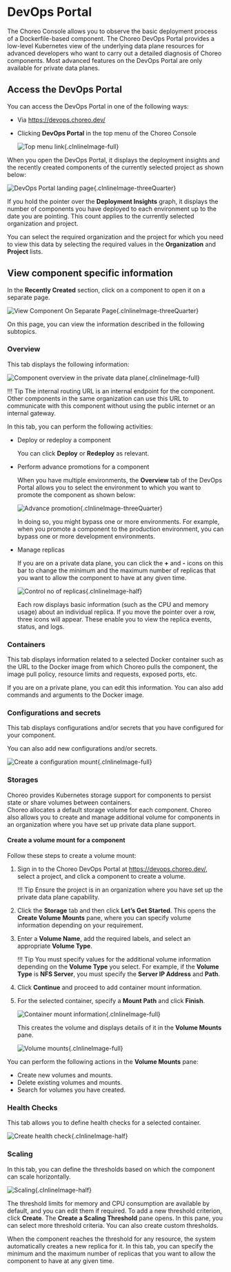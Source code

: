 # DevOps Portal

The Choreo Console allows you to observe the basic deployment process of a Dockerfile-based component. The Choreo DevOps Portal provides a low-level Kubernetes view of the underlying data plane resources for advanced developers who want to carry out a detailed diagnosis of Choreo components. Most advanced features on the DevOps Portal are only available for private data planes.

## Access the DevOps Portal

You can access the DevOps Portal in one of the following ways:

- Via https://devops.choreo.dev/

- Clicking **DevOps Portal** in the top menu of the Choreo Console

   ![Top menu link](../assets/img/byoc/access-devops-portal.png){.cInlineImage-full}

When you open the DevOps Portal, it displays the deployment insights and the recently created components of the currently selected project as shown below:

![DevOps Portal landing page](../assets/img/devops-portal/devops-portal-landing-page.png){.cInlineImage-threeQuarter}

If you hold the pointer over the **Deployment Insights** graph, it displays the number of components you have deployed to each environment up to the date you are pointing. This count applies to the currently selected organization and project.

You can select the required organization and the project for which you need to view this data by selecting the required values in the **Organization** and **Project** lists.

## View component specific information

In the **Recently Created** section, click on a component to open it on a separate page.

![View Component On Separate Page](../assets/img/devops-portal/devops-portal-component-overview.png){.cInlineImage-threeQuarter}

On this page, you can view the information described in the following subtopics.

### Overview

This tab displays the following information:

![Component overview in the private data plane](../assets/img/devops-portal/devops-component-overview-in-private-data-plane.png){.cInlineImage-full}

!!! Tip
    The internal routing URL is an internal endpoint for the component. Other components in the same organization can use this URL to communicate with this component without using the public internet or an internal gateway.

In this tab, you can perform the following activities:

- Deploy or redeploy a component

    You can click **Deploy** or **Redeploy** as relevant.

- Perform advance promotions for a component

    When you have multiple environments, the **Overview** tab of the DevOps Portal allows you to select the environment to which you want to promote the component as shown below: 

    ![Advance promotion](../assets/img/devops-portal/advanced-component-promotion.gif){.cInlineImage-threeQuarter}

    In doing so, you might bypass one or more environments. For example, when you promote a component to the production environment, you can bypass one or more development environments.

- Manage replicas

    If you are on a private data plane, you can click the **+** and **-** icons on this bar to change the minimum and the maximum number of replicas that you want to allow the component to have at any given time.

    ![Control no of replicas](../assets/img/devops-portal/control-no-of-replicas.png){.cInlineImage-half}

    Each row displays basic information (such as the CPU and memory usage) about an individual replica. If you move the pointer over a row, three icons will appear. These enable you to view the replica events, status, and logs.

### Containers

This tab displays information related to a selected Docker container such as the URL to the Docker image from which Choreo pulls the component, the image pull policy, resource limits and requests, exposed ports, etc.

If you are on a private plane, you can edit this information. You can also add commands and arguments to the Docker image.

### Configurations and secrets

This tab displays configurations and/or secrets that you have configured for your component.

You can also add new configurations and/or secrets.

![Create a configuration mount](../assets/img/devops-portal/create-a-configuration-mount.png){.cInlineImage-full}

### Storages

Choreo provides Kubernetes storage support for components to persist state or share volumes between containers.  
Choreo allocates a default storage volume for each component. Choreo also allows you to create and manage additional volume for components in an organization where you have set up private data plane support.

#### Create a volume mount for a component

Follow these steps to create a volume mount:

1. Sign in to the Choreo DevOps Portal at https://devops.choreo.dev/, select a project, and click a component to create a volume.

    !!! Tip
        Ensure the project is in an organization where you have set up the private data plane capability.

2. Click the **Storage** tab and then click **Let’s Get Started**. This opens the **Create Volume Mounts** pane, where you can specify volume information depending on your requirement.
3. Enter a **Volume Name**, add the required labels, and select an appropriate **Volume Type**.

    !!! Tip
        You must specify values for the additional volume information depending on the **Volume Type** you select. For example, if the **Volume Type** is **NFS Server**, you must specify the **Server IP Address** and **Path**.

4. Click **Continue** and proceed to add container mount information.
5. For the selected container, specify a **Mount Path** and click **Finish**.

    ![Container mount information](../assets/img/devops-portal/container-mount-information.png){.cInlineImage-full}

    This creates the volume and displays details of it in the **Volume Mounts** pane.

    ![Volume mounts](../assets/img/devops-portal/volume-mounts.png){.cInlineImage-full}

You can perform the following actions in the **Volume Mounts** pane:

- Create new volumes and mounts.
- Delete existing volumes and mounts.
- Search for volumes you have created.

### Health Checks

This tab allows you to define health checks for a selected container. 

![Create health check](../assets/img/devops-portal/create-a-health-check.png){.cInlineImage-half}

### Scaling

In this tab, you can define the thresholds based on which the component can scale horizontally.

![Scaling](../assets/img/devops-portal/scaling.png){.cInlineImage-half}

The threshold limits for memory and CPU consumption are available by default, and you can edit them if required. To add a new threshold criterion, click **Create**. The **Create a Scaling Threshold** pane opens. In this pane, you can select more threshold criteria. You can also create custom thresholds.

When the component reaches the threshold for any resource, the system automatically creates a new replica for it. In this tab, you can specify the minimum and the maximum number of replicas that you want to allow the component to have at any given time.









